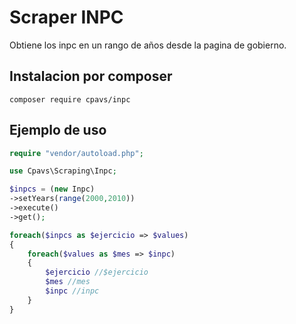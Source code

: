 
# Scraper INPC

Obtiene los inpc en un rango de años desde la pagina de gobierno.

## Instalacion por composer

```
composer require cpavs/inpc
```

## Ejemplo de uso

```php
require "vendor/autoload.php";

use Cpavs\Scraping\Inpc;

$inpcs = (new Inpc)
->setYears(range(2000,2010))
->execute()
->get();

foreach($inpcs as $ejercicio => $values)
{
    foreach($values as $mes => $inpc)
    {
        $ejercicio //$ejercicio
        $mes //mes
        $inpc //inpc
    }
}

```